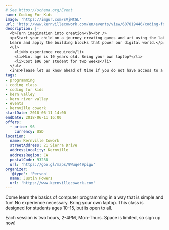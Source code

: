 ```yaml
---
# See https://schema.org/Event
name: Coding For Kids
image: 'https://imgur.com/sVjMtGL'
url: 'http://www.kernvillecowork.com/en/events/view/607819446/coding-for-kids--introductory'
description: |-
  <b>Turn imagination into creation</b><br />
  <p>Start your child on a journey creating games and art using the latest technology.
  Learn and apply the building blocks that power our digital world.</p>
  <ul>
    <li>No experience required</li>
    <li>Min. age is 10 years old. Bring your own laptop*</li>
    <li>Cost $96 per student for two weeks</li>
  </ul>
  <ins>Please let us know ahead of time if you do not have access to a laptop</ins>
tags:
- programming
- coding class
- coding for kids
- kern valley
- kern river valley
- events
- kernville cowork
startDate: 2018-06-11 14:00
endDate: 2018-06-11 16:00
offers:
  - price: 96
    currency: USD
location:
  name: Kernville Cowork
  streetAddress: 21 Sierra Drive
  addressLocality: Kernville
  addressRegion: CA
  postalCode: 93238
  url: 'https://goo.gl/maps/9Wuqe49pigw'
organizer:
  '@type': 'Person'
  name: Justin Powers
  url: 'https://www.kernvillecowork.com'
---
```

Come learn the basics of computer programming in a way that is simple and fun! 
No experience necessary.  Bring your own laptop.  This class is designed for
students ages 10-15, but is open to all.

 

Each session is two hours, 2-4PM, Mon-Thurs.  Space is limited, so sign up now!
